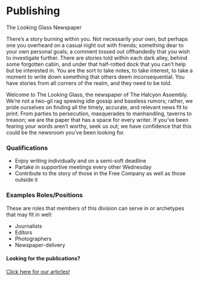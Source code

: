 <div id="title">
  <h1>Publishing</h1>
  <p>The Looking Glass Newspaper</p>
</div>

There’s a story burning within you. Not necessarily your own, but perhaps one you overheard on a casual night out with friends; something dear to your own personal goals; a comment tossed out offhandedly that you wish to investigate further. There are stories told within each dark alley, behind some forgotten cabin, and under that half-rotted dock that you can’t help but be interested in. You are the sort to take notes, to take interest, to take a moment to write down something that others deem inconsequential. You have stories from all corners of the realm, and they need to be told.

Welcome to The Looking Glass, the newspaper of The Halcyon Assembly. We’re not a two-gil rag spewing idle gossip and baseless rumors; rather, we pride ourselves on finding all the timely, accurate, and relevant news fit to print. From parties to persecution, masquerades to manhandling, taverns to treason; we are the paper that has a space for every writer. If you’ve been fearing your words aren’t worthy, seek us out; we have confidence that this could be the newsroom you’ve been looking for.

### Qualifications
* Enjoy writing individually and on a semi-soft deadline
* Partake in supportive meetings every other Wednesday
* Contribute to the story of those in the Free Company as well as those outside it

### Examples Roles/Positions
These are roles that members of this division can serve in or archetypes that may fit in well:
* Journalists
* Editors
* Photographers
* Newspaper-delivery

#### Looking for the publications?
[Click here for our articles!](https://halcyonassembly.wordpress.com/)
